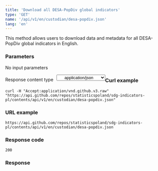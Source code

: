 ```yaml
---
title: 'Download all DESA-PopDiv global indicators'
type: 'GET'
name: '/api/v1/en/custodian/desa-popdiv.json'
lang: 'en'
---
```


This method allows users to download data and metadata for all DESA-PopDiv global indicators in English.

### Parameters

<p>No input parameters</p>

<p style='float:left;margin-top: 7px;'>Response content type</p>
<select style='float:left;padding: 0px 15px;width: 155px;margin-left: 10px;text-align-last: center;'>
  <option>application/json</option>
</select>

<div id='example1'>

<h3 id="przykładowy-curl">Curl example</h3>

<p><code class="highlighter-rouge">curl -H "Accept:application/vnd.github.v3.raw" "https://api.github.com/repos/statisticspoland/sdg-indicators-pl/contents/api/v1/en/custodian/desa-popdiv.json"</code></p>

<h3 id="przykładowy-url">URL example</h3>

<p><code class="highlighter-rouge">https://api.github.com/repos/statisticspoland/sdg-indicators-pl/contents/api/v1/en/custodian/desa-popdiv.json</code></p>

<h3 id="przykładowy-kod-odpowiedzi">Response code</h3>

<p><code class="highlighter-rouge">200</code></p>

<h3 id="przykładowa-odpowiedź">Response</h3>

<p><code class="highlighter-rouge" id="show-data-en-desa-popdiv">
</code></p>

</div>

<script>

$.getJSON('http://sdg.gov.pl/api/v1/en/custodian/desa-popdiv.json', function(data) {
    $('#show-data-en-desa-popdiv').html(JSON.stringify(data, null, 2));
});

</script>
